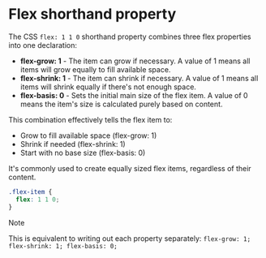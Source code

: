 # Flex shorthand property
The CSS `flex: 1 1 0` shorthand property combines three flex properties into one declaration:

* **flex-grow: 1** - The item can grow if necessary. A value of 1 means all items will grow equally to fill available space.
* **flex-shrink: 1** - The item can shrink if necessary. A value of 1 means all items will shrink equally if there's not enough space.
* **flex-basis: 0** - Sets the initial main size of the flex item. A value of 0 means the item's size is calculated purely based on content.

This combination effectively tells the flex item to:
* Grow to fill available space (flex-grow: 1)
* Shrink if needed (flex-shrink: 1)
* Start with no base size (flex-basis: 0)

It's commonly used to create equally sized flex items, regardless of their content.

```css
.flex-item {
  flex: 1 1 0;
}
```

> [!NOTE]
> This is equivalent to writing out each property separately: `flex-grow: 1; flex-shrink: 1; flex-basis: 0;`


